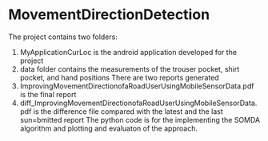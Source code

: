 # MovementDirectionDetection
The project contains two folders:
  1. MyApplicationCurLoc is the android application developed for the project
  2. data folder contains the measurements of the trouser pocket, shirt pocket, and hand positions
There are two reports generated
  1. ImprovingMovementDirectionofaRoadUserUsingMobileSensorData.pdf is the final report
  2. diff_ImprovingMovementDirectionofaRoadUserUsingMobileSensorData.pdf is the difference file compared with the latest and the last sun=bmitted report
The python code is for the implementing the SOMDA algorithm and plotting and evaluaton of the approach.
